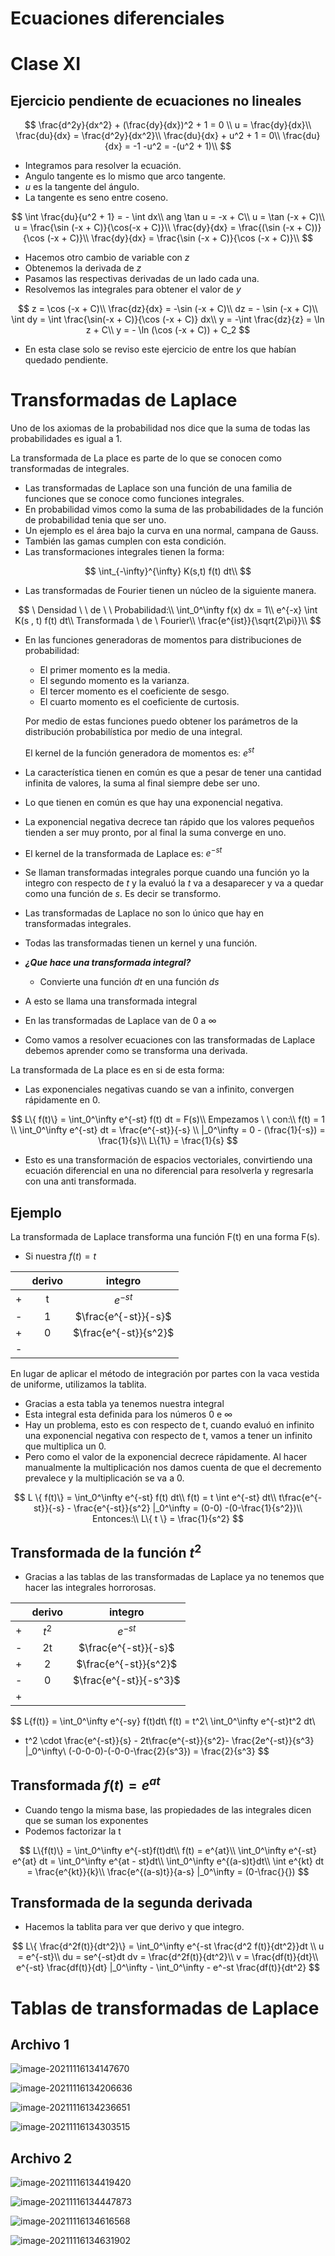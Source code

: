 # Ecuaciones diferenciales

# Clase XI

## Ejercicio pendiente de ecuaciones no lineales


$$
\frac{d^2y}{dx^2} + (\frac{dy}{dx})^2 + 1 = 0 \\
u = \frac{dy}{dx}\\
\frac{du}{dx} = \frac{d^2y}{dx^2}\\
\frac{du}{dx} + u^2 + 1 = 0\\
\frac{du}{dx} = -1 -u^2 = -(u^2 + 1)\\
$$

- Integramos para resolver la ecuación.
- Angulo tangente es lo mismo que arco tangente.
- $u$ es la tangente del ángulo.
- La tangente es seno entre coseno.

$$
\int \frac{du}{u^2 + 1} = - \int dx\\
ang \tan u = -x + C\\
u = \tan (-x + C)\\
u = \frac{\sin (-x + C)}{\cos(-x + C)}\\
\frac{dy}{dx} = \frac{(\sin (-x + C))}{\cos (-x + C)}\\
\frac{dy}{dx} = \frac{\sin (-x + C)}{\cos (-x + C)}\\
$$

- Hacemos otro cambio de variable con $z$
- Obtenemos la derivada de $z$
- Pasamos las respectivas derivadas de un lado cada una.
- Resolvemos las integrales para obtener el valor de $y$

$$
z = \cos (-x + C)\\
\frac{dz}{dx} = -\sin (-x + C)\\
dz = - \sin (-x + C)\\
\int dy = \int \frac{\sin(-x + C)}{\cos (-x + C)} dx\\
y = -\int \frac{dz}{z} = \ln z + C\\
y = - \ln (\cos (-x + C)) + C_2
$$

- En esta clase solo se reviso este ejercicio de entre los que habían quedado pendiente.

# Transformadas de Laplace

Uno de los axiomas de la probabilidad nos dice que la suma de todas las probabilidades es igual a 1.

La transformada de La place es parte de lo que se conocen como transformadas de integrales.

- Las transformadas de Laplace son una función de una familia de funciones que se conoce como funciones integrales.
- En probabilidad vimos como la suma de las probabilidades de la función de probabilidad tenia que ser uno.
- Un ejemplo es el área bajo la curva en una normal, campana de Gauss.
- También las gamas cumplen con esta condición.
- Las transformaciones integrales tienen la forma: 

$$
\int_{-\infty}^{\infty} K(s,t) f(t) dt\\
$$

- Las transformadas de Fourier tienen un núcleo de la siguiente manera.

$$
\ Densidad \ \ de \ \ Probabilidad:\\
\int_0^\infty f(x) dx = 1\\
e^{-x}
\int K(s , t) f(t) dt\\
Transformada \ de \ Fourier\\
\frac{e^{ist}}{\sqrt{2\pi}}\\
$$
- En las funciones generadoras de momentos para distribuciones de probabilidad:

  - El primer momento es la media.
  - El segundo momento es la varianza.
  - El tercer momento es el coeficiente de sesgo.
  - El cuarto momento es el coeficiente de curtosis.

  Por medio de estas funciones puedo obtener los parámetros de la distribución probabilística por medio de una integral.

  El kernel de la función generadora de momentos es: $e^{st}$

- La característica tienen en común es que a pesar de tener una cantidad infinita de valores, la suma al final siempre debe ser uno.

- Lo que tienen en común es que hay una exponencial negativa.

- La exponencial negativa decrece tan rápido que los valores pequeños tienden a ser muy pronto, por al final la suma converge en uno.

- El kernel de la transformada de Laplace es: $e^{-st}$

- Se llaman transformadas integrales porque cuando una función yo la integro con respecto de $t$ y la evaluó la $t$ va a desaparecer y va a quedar como una función de $s$. Es decir se transformo.

- Las transformadas de Laplace no son lo único que hay en transformadas integrales.

- Todas las transformadas tienen un kernel y una función.

- ***¿Que hace una transformada integral?***

  - Convierte una función $dt$ en una función $ds$

- A esto se llama una transformada integral
- En las transformadas de Laplace van de $0$ a $\infty$
- Como vamos a resolver ecuaciones con las transformadas de Laplace debemos aprender como se transforma una derivada.

La transformada de La place es en si de esta forma:

- Las exponenciales negativas cuando se van a infinito, convergen rápidamente en 0.

$$
L\{ f(t)\} = \int_0^\infty e^{-st} f(t) dt = F(s)\\
Empezamos \ \ con:\\
f(t) = 1 \\
\int_0^\infty e^{-st} dt = \frac{e^{-st}}{-s} \\
|_0^\infty = 0 - (\frac{1}{-s}) = \frac{1}{s}\\
L\{1\} = \frac{1}{s}
$$
- Esto es una transformación de espacios vectoriales, convirtiendo una ecuación diferencial en una no diferencial para resolverla y regresarla con una anti transformada.

## Ejemplo

La transformada de Laplace transforma una función F(t) en una forma F(s).

- Si nuestra $f(t) = t$

|      | derivo |        integro        |
| :--: | :----: | :-------------------: |
|  +   |   t    |       $e^{-st}$       |
|  -   |   1    | $\frac{e^{-st}}{-s}$  |
|  +   |   0    | $\frac{e^{-st}}{s^2}$ |
|  -   |        |                       |

En lugar de aplicar el método de integración por partes con la vaca vestida de uniforme, utilizamos la tablita.

- Gracias a esta tabla ya tenemos nuestra integral
- Esta integral esta definida para los números $0$ e $\infty$
- Hay un problema, esto es con respecto de t, cuando evaluó en infinito una exponencial negativa con respecto de t, vamos a tener un infinito que multiplica un 0.
- Pero como el valor de la exponencial decrece rápidamente. Al hacer manualmente la multiplicación nos damos cuenta de que el decremento prevalece y la multiplicación se va a 0.

$$
L \{ f(t)\} = \int_0^\infty e^{-st} f(t) dt\\
f(t) = t \int e^{-st} dt\\
t\frac{e^{-st}}{-s} - \frac{e^{-st}}{s^2} |_0^\infty = (0-0) -(0-\frac{1}{s^2})\\
Entonces:\\
L\{ t \} = \frac{1}{s^2}
$$

## Transformada de la función $t^2$

- Gracias a las tablas de las transformadas de Laplace ya no tenemos que hacer las integrales horrorosas.

|      | derivo |        integro         |
| :--: | :----: | :--------------------: |
|  +   | $t^2$  |       $e^{-st}$        |
|  -   |   2t   |  $\frac{e^{-st}}{-s}$  |
|  +   |   2    | $\frac{e^{-st}}{s^2}$  |
|  -   |   0    | $\frac{e^{-st}}{-s^3}$ |
|  +   |        |                        |

$$
L\{f(t)\} = \int_0^\infty e^{-sy} f(t)dt\\
f(t) = t^2\\
\int_0^\infty e^{-st}t^2 dt\\
- t^2 \cdot \frac{e^{-st}}{s} - 2t\frac{e^{-st}}{s^2}- \frac{2e^{-st}}{s^3} |_0^\infty\\
(-0-0-0)-(-0-0-\frac{2}{s^3}) = \frac{2}{s^3}
$$

## Transformada $f(t) = e^{at}$

- Cuando tengo la misma base, las propiedades de las integrales dicen que se suman los exponentes
- Podemos factorizar la t

$$
L\{f(t)\} = \int_0^\infty e^{-st}f(t)dt\\
f(t) = e^{at}\\
\int_0^\infty e^{-st} e^{at} dt = \int_0^\infty e^{at - st}dt\\
\int_0^\infty e^{(a-s)t}dt\\
\int e^{kt} dt = \frac{e^{kt}}{k}\\
\frac{e^{(a-s)t}}{a-s} |_0^\infty = (0-\frac{}{})
$$



## Transformada de la segunda derivada

- Hacemos la tablita para ver que derivo y que integro.

$$
L\{ \frac{d^2f(t)}{dt^2}\} = \int_0^\infty e^{-st \frac{d^2 f(t)}{dt^2}}dt \\
u = e^{-st}\\
du = se^{-st}dt
dv = \frac{d^2f(t)}{dt^2}\\
v = \frac{df(t)}{dt}\\
e^{-st} \frac{df(t)}{dt} |_0^\infty  - \int_0^\infty - e^-st \frac{df(t)}{dt^2}
$$





# Tablas de transformadas de Laplace

## Archivo 1

![image-20211116134147670](C:\Users\10\AppData\Roaming\Typora\typora-user-images\image-20211116134147670.png)

![image-20211116134206636](C:\Users\10\AppData\Roaming\Typora\typora-user-images\image-20211116134206636.png)

![image-20211116134236651](C:\Users\10\AppData\Roaming\Typora\typora-user-images\image-20211116134236651.png)

![image-20211116134303515](C:\Users\10\AppData\Roaming\Typora\typora-user-images\image-20211116134303515.png)

## Archivo 2

![image-20211116134419420](C:\Users\10\AppData\Roaming\Typora\typora-user-images\image-20211116134419420.png)

![image-20211116134447873](C:\Users\10\AppData\Roaming\Typora\typora-user-images\image-20211116134447873.png)

![image-20211116134616568](C:\Users\10\AppData\Roaming\Typora\typora-user-images\image-20211116134616568.png)

![image-20211116134631902](C:\Users\10\AppData\Roaming\Typora\typora-user-images\image-20211116134631902.png)

